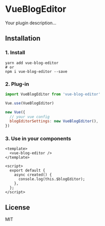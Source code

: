 # VueBlogEditor

Your plugin description...

## Installation

### 1. Install
```
yarn add vue-blog-editor
# or
npm i vue-blog-editor --save
```

### 2. Plug-in
```js
import VueBlogEditor from 'vue-blog-editor'

Vue.use(VueBlogEditor)

new Vue({
  // your vue config
  blogEditorSettings: new VueBlogEditor(),
})
```

### 3. Use in your components

```vue
<template>
  <vue-blog-editor />
</template>

<script>
  export default {
    async created() {
      console.log(this.$blogEditor);
    },
  };
</script>
```

## License
MIT